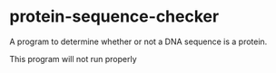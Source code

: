 # protein-sequence-checker
A program to determine whether or not a DNA sequence is a protein.

This program will not run properly
